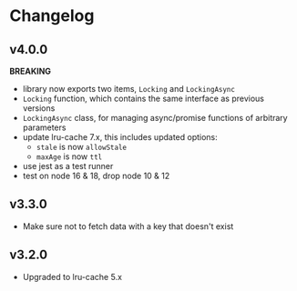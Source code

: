 # Changelog

## v4.0.0

**BREAKING**

- library now exports two items, `Locking` and `LockingAsync`
- `Locking` function, which contains the same interface as previous versions
- `LockingAsync` class, for managing async/promise functions of arbitrary parameters
- update lru-cache 7.x, this includes updated options:
  - `stale` is now `allowStale`
  - `maxAge` is now `ttl`
- use jest as a test runner
- test on node 16 & 18, drop node 10 & 12

## v3.3.0

- Make sure not to fetch data with a key that doesn't exist

## v3.2.0

- Upgraded to lru-cache 5.x
